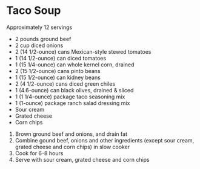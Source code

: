 Taco Soup
===================
Approximately 12 servings

* 2 pounds ground beef
* 2 cup diced onions
* 2 (14 1/2-ounce) cans Mexican-style stewed tomatoes
* 1 (14 1/2-ounce) can diced tomatoes
* 1 (15 1/4-ounce) can whole kernel corn, drained
* 2 (15 1/2-ounce) cans pinto beans
* 1 (15 1/2-ounce) can kidney beans
* 2 (4 1/2-ounce) cans diced green chiles
* 1 (4.6-ounce) can black olives, drained & sliced
* 1 (1 1/4-ounce) package taco seasoning mix
* 1 (1-ounce) package ranch salad dressing mix
* Sour cream
* Grated cheese
* Corn chips

1. Brown ground beef and onions, and drain fat
2. Combine gound beef, onions and other ingredients (except sour cream, grated cheese and corn chips) in slow cooker
3. Cook for 6-8 hours 
4. Serve with sour cream, grated cheese and corn chips
